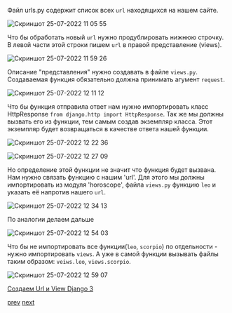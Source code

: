 Файл urls.py содержит список всех `url` находящихся на нашем сайте.<br>

![Скриншот 25-07-2022 11 05 55](https://user-images.githubusercontent.com/84935915/180728977-365b94d4-cc2c-44ec-b9ce-08a4ee51d061.png)<br>

Что бы обработать новый `url` нужно продублировать нижнюю строчку. В левой части этой строки пишем `url` в правой представление (views).

![Скриншот 25-07-2022 11 59 26](https://user-images.githubusercontent.com/84935915/180739202-aa02272f-a0ed-4d10-a12f-6476275d3513.png)<br>

Описание "представления" нужно создавать в файле `views.py`. Создаваемая функция обязательно должна принимать агумент `request`.<br>

![Скриншот 25-07-2022 12 11 12](https://user-images.githubusercontent.com/84935915/180741542-b4faa9e8-7d5e-4c9f-a059-2f786226e158.png)<br>

Что бы функция отправила ответ нам нужно импортировать класс HttpResponse `from django.http import HttpResponse`. Так же мы должны вызвать его из функции,
тем самым создав экземпляр класса. Этот экземпляр будет возвращаться в качестве ответа нашей функции.<br>

![Скриншот 25-07-2022 12 22 36](https://user-images.githubusercontent.com/84935915/180743920-29b7c0fb-5f69-40ba-94f1-e8a00a59da03.png)

![Скриншот 25-07-2022 12 27 09](https://user-images.githubusercontent.com/84935915/180744927-9ed15229-38a7-491c-b4eb-499eb6c31495.png)

Но определение этой функции не значит что функция будет вызвана. Нам нужно связать функцию с нашим 'url'.
Для этого мы должны импортировать из модуля 'horoscope', файла `views.py` функцию `leo` и указать её напротив нашего `url`.<br>

![Скриншот 25-07-2022 12 34 13](https://user-images.githubusercontent.com/84935915/180746375-37324466-98e6-4c00-92dc-340bc34ef0ac.png)

По аналогии делаем дальше

![Скриншот 25-07-2022 12 54 03](https://user-images.githubusercontent.com/84935915/180750160-1a9e7112-e00e-4a44-9e1b-84d05950ebcd.png)

Что бы не импортировать все функции(`leo`, `scorpio`) по отдельности - нужно импортировать `views`. А уже в самой функции вызывать файлы таким образом: `veiws.leo`, `views.scorpio`.<br>

![Скриншот 25-07-2022 12 59 07](https://user-images.githubusercontent.com/84935915/180751072-b651f2bf-8985-402e-9d8e-746f87bc7bbb.png)

[Создаем Url и View Django 3](https://www.youtube.com/watch?v=wryxuhcgsjA&list=PLQAt0m1f9OHvGM7Y7jAQP8TKbBd3up4K2&index=10)

[prev](https://github.com/AnreKlos/All_Conspectus_/blob/main/Django/1.7%20Проект%20состоит%20из%20приложений.%20Создаем%20приложение%20Django.%20Django%20create%20application.md) [next]()


